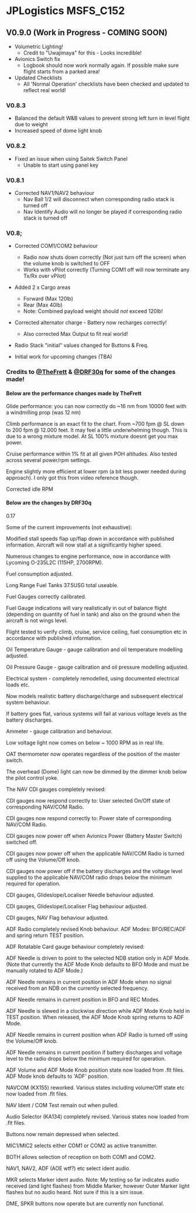 # JPLogistics MSFS_C152

## V0.9.0 (Work in Progress - COMING SOON)
- Volumetric Lighting!
     - Credit to "Uwajimaya" for this - Looks incredible!
- Avionics Switch fix
     - Logbook should now work normally again. If possible make sure flight starts from a parked area!
- Updated Checklists
     - All 'Normal Operation' checklists have been checked and updated to reflect real world!

### V0.8.3
- Balanced the default W&B values to prevent strong left turn in level flight due to weight
- Increased speed of dome light knob

### V0.8.2

- Fixed an issue when using Saitek Switch Panel
     - Unable to start using panel key

### V0.8.1

- Corrected NAV1/NAV2 behaviour
     - Nav Ball 1/2 will disconnect when corresponding radio stack is turned off
     - Nav Identify Audio will no longer be played if corresponding radio stack is turned off
     
### V0.8;

- Corrected COM1/COM2 behaviour
  - Radio now shuts down correctly (Not just turn off the screen) when the volume knob is switched to OFF
  - Works with vPilot correctly (Turning COM1 off will now terminate any Tx/Rx over vPilot)
  
- Added 2 x Cargo areas
  - Forward (Max 120lb)
  - Rear (Max 40lb)
  - Note: Combined payload weight should _not_ exceed 120lb!

- Corrected alternator charge - Battery now recharges correctly!
  - Also corrected Max Output to fit real world!

- Radio Stack "initial" values changed for Buttons & Freq.

- Initial work for upcoming changes (TBA)


### Credits to [@TheFrett](https://github.com/TheFrett) & [@DRF30q](https://github.com/DRF30q) for some of the changes made!

#### Below are the performance changes made by TheFrett

Glide performance: you can now correctly do ~16 nm from 10000 feet with a windmilling prop (was 12 nm)

Climb performance is an exact fit to the chart. From ~700 fpm @ SL down to 200 fpm @ 12.000 feet. It may feel a little underwhelming though. This is due to a wrong mixture model. At SL 100% mixture doesnt get you max power.

Cruise performance within 1% fit at all given POH altitudes. Also tested across several power/rpm settings.

Engine slightly more efficient at lower rpm (a bit less power needed during approach). I only got this from video reference though.

Corrected idle RPM

#### Below are the changes by DRF30q

0.17

Some of the current improvements (not exhaustive):

Modified stall speeds flap up/flap down in accordance with published information. Aircraft will now stall at a significantly higher speed.

Numerous changes to engine performance, now in accordance with Lycoming O-235L2C (115HP, 2700RPM).

Fuel consumption adjusted.

Long Range Fuel Tanks 37.5USG total useable.

Fuel Gauges correctly calibrated.

Fuel Gauge indications will vary realistically in out of balance flight (depending on quantity of fuel in tank) and also on the ground when the aircraft is not wings level.

Flight tested to verify climb, cruise, service ceiling, fuel consumption etc in accordance with published information.

Oil Temperature Gauge - gauge calibration and oil temperature modelling adjusted.

Oil Pressure Gauge - gauge calibration and oil pressure modelling adjusted.

Electrical system - completely remodelled, using documented electrical loads etc.

Now models realistic battery discharge/charge and subsequent electrical system behaviour.

If battery goes flat, various systems will fail at various voltage levels as the battery discharges.

Ammeter - gauge calibration and behaviour.

Low voltage light now comes on below ~ 1000 RPM as in real life.

OAT thermometer now operates regardless of the position of the master switch.

The overhead (Dome) light can now be dimmed by the dimmer knob below the pilot control yoke.

The NAV CDI gauges completely revised:

CDI gauges now respond correctly to: User selected On/Off state of corresponding NAV/COM Radio.

CDI gauges now respond correctly to: Power state of corresponding NAV/COM Radio.

CDI gauges now power off when Avionics Power (Battery Master Switch) switched off.

CDI gauges now power off when the applicable NAV/COM Radio is turned off using the Volume/Off knob.

CDI gauges now power off if the battery discharges and the voltage level supplied to the applicable NAV/COM radio drops below the minimum required for operation.

CDI gauges, Glideslope/Localiser Needle behaviour adjusted.

CDI gauges, Glideslope/Localiser Flag behaviour adjusted.

CDI gauges, NAV Flag behaviour adjusted.

ADF Radio completely revised Knob behaviour. ADF Modes: BFO/REC/ADF and spring return TEST position.

ADF Rotatable Card gauge behaviour completely revised:

ADF Needle is driven to point to the selected NDB station only in ADF Mode. (Note that currently the ADF Mode Knob defaults to BFO Mode and must be manually rotated to ADF 
Mode.)

ADF Needle remains in current position in ADF Mode when no signal received from an NDB on the currently selected frequency.

ADF Needle remains in current position in BFO and REC Modes.

ADF Needle is slewed in a clockwise direction while ADF Mode Knob held in TEST position. When released, the ADF Mode Knob spring returns to ADF Mode.

ADF Needle remains in current position when ADF Radio is turned off using the Volume/Off knob.

ADF Needle remains in current position if battery discharges and voltage level to the radio drops below the minimum required for operation.

ADF Volume and ADF Mode Knob position state now loaded from .flt files. ADF Mode knob defaults to 'ADF' position.

NAVCOM (KX155) reworked. Various states including volume/Off state etc now loaded from .flt files.

NAV Ident / COM Test remain out when pulled.

Audio Selector (KA134) completely revised. Various states now loaded from .flt files.

Buttons now remain depressed when selected.

MIC1/MIC2 selects either COM1 or COM2 as active transmitter.

BOTH allows selection of reception on both COM1 and COM2.

NAV1, NAV2, ADF (AOE wtf?) etc select ident audio.

MKR selects Marker ident audio. Note: My testing so far indicates audio received (and light flashes) from Middle Marker, however Outer Marker light flashes but no audio heard. 
Not sure if this is a sim issue.

DME, SPKR buttons now operate but are currently non functional.

